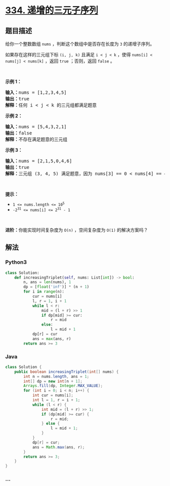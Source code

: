 # [334. 递增的三元子序列](https://leetcode-cn.com/problems/increasing-triplet-subsequence)



## 题目描述

<!-- 这里写题目描述 -->

<p>给你一个整数数组 <code>nums</code> ，判断这个数组中是否存在长度为 <code>3</code> 的递增子序列。</p>

<p>如果存在这样的三元组下标 <code>(i, j, k)</code> 且满足 <code>i < j < k</code> ，使得 <code>nums[i] < nums[j] < nums[k]</code> ，返回 <code>true</code> ；否则，返回 <code>false</code> 。</p>

<p> </p>

<p><strong>示例 1：</strong></p>

<pre>
<strong>输入：</strong>nums = [1,2,3,4,5]
<strong>输出：</strong>true
<strong>解释：</strong>任何 i < j < k 的三元组都满足题意
</pre>

<p><strong>示例 2：</strong></p>

<pre>
<strong>输入：</strong>nums = [5,4,3,2,1]
<strong>输出：</strong>false
<strong>解释：</strong>不存在满足题意的三元组</pre>

<p><strong>示例 3：</strong></p>

<pre>
<strong>输入：</strong>nums = [2,1,5,0,4,6]
<strong>输出：</strong>true
<strong>解释：</strong>三元组 (3, 4, 5) 满足题意，因为 nums[3] == 0 < nums[4] == 4 < nums[5] == 6
</pre>

<p> </p>

<p><strong>提示：</strong></p>

<ul>
	<li><code>1 <= nums.length <= 10<sup>5</sup></code></li>
	<li><code>-2<sup>31</sup> <= nums[i] <= 2<sup>31</sup> - 1</code></li>
</ul>

<p> </p>

<p><strong>进阶：</strong>你能实现时间复杂度为 <code>O(n)</code> ，空间复杂度为 <code>O(1)</code> 的解决方案吗？</p>


## 解法

<!-- 这里可写通用的实现逻辑 -->

<!-- tabs:start -->

### **Python3**

<!-- 这里可写当前语言的特殊实现逻辑 -->

```python
class Solution:
    def increasingTriplet(self, nums: List[int]) -> bool:
        n, ans = len(nums), 1
        dp = [float('inf')] * (n + 1)
        for i in range(n):
            cur = nums[i]
            l, r = 1, i + 1
            while l < r:
                mid = (l + r) >> 1
                if dp[mid] >= cur:
                    r = mid
                else:
                    l = mid + 1
            dp[r] = cur
            ans = max(ans, r)
        return ans >= 3
```

### **Java**

<!-- 这里可写当前语言的特殊实现逻辑 -->

```java
class Solution {
    public boolean increasingTriplet(int[] nums) {
        int n = nums.length, ans = 1;
        int[] dp = new int[n + 1];
        Arrays.fill(dp, Integer.MAX_VALUE);
        for (int i = 0; i < n; i++) {
            int cur = nums[i];
            int l = 1, r = i + 1;
            while (l < r) {
                int mid = (l + r) >> 1;
                if (dp[mid] >= cur) {
                    r = mid;
                } else {
                    l = mid + 1;
                }
            }
            dp[r] = cur;
            ans = Math.max(ans, r);
        }
        return ans >= 3;
    }
}
```

### **...**

```

```

<!-- tabs:end -->
